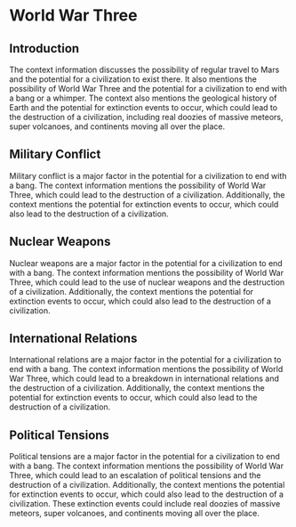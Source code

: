 # World War Three


## Introduction
The context information discusses the possibility of regular travel to Mars and the potential for a civilization to exist there. It also mentions the possibility of World War Three and the potential for a civilization to end with a bang or a whimper. The context also mentions the geological history of Earth and the potential for extinction events to occur, which could lead to the destruction of a civilization, including real doozies of massive meteors, super volcanoes, and continents moving all over the place. 

## Military Conflict
Military conflict is a major factor in the potential for a civilization to end with a bang. The context information mentions the possibility of World War Three, which could lead to the destruction of a civilization. Additionally, the context mentions the potential for extinction events to occur, which could also lead to the destruction of a civilization. 

## Nuclear Weapons
Nuclear weapons are a major factor in the potential for a civilization to end with a bang. The context information mentions the possibility of World War Three, which could lead to the use of nuclear weapons and the destruction of a civilization. Additionally, the context mentions the potential for extinction events to occur, which could also lead to the destruction of a civilization. 

## International Relations
International relations are a major factor in the potential for a civilization to end with a bang. The context information mentions the possibility of World War Three, which could lead to a breakdown in international relations and the destruction of a civilization. Additionally, the context mentions the potential for extinction events to occur, which could also lead to the destruction of a civilization. 

## Political Tensions
Political tensions are a major factor in the potential for a civilization to end with a bang. The context information mentions the possibility of World War Three, which could lead to an escalation of political tensions and the destruction of a civilization. Additionally, the context mentions the potential for extinction events to occur, which could also lead to the destruction of a civilization. These extinction events could include real doozies of massive meteors, super volcanoes, and continents moving all over the place.